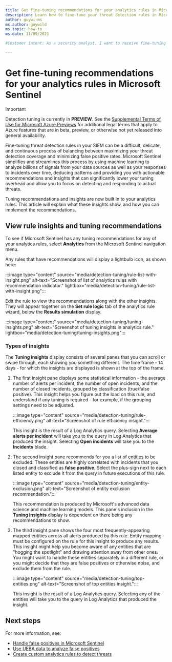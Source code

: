 ```yaml
---
title: Get fine-tuning recommendations for your analytics rules in Microsoft Sentinel
description: Learn how to fine-tune your threat detection rules in Microsoft Sentinel, using automatically generated recommendations, to reduce false positives while maintaining threat detection coverage.
author: guywi-ms
ms.author: guywild
ms.topic: how-to
ms.date: 11/09/2021

#Customer intent: As a security analyst, I want to receive fine-tuning recommendations for my Microsoft Sentinel analytics rules so that I can optimize threat detection and reduce false positives.

---
```


# Get fine-tuning recommendations for your analytics rules in Microsoft Sentinel

> [!IMPORTANT]
>
> Detection tuning is currently in **PREVIEW**. See the [Supplemental Terms of Use for Microsoft Azure Previews](https://azure.microsoft.com/support/legal/preview-supplemental-terms/) for additional legal terms that apply to Azure features that are in beta, preview, or otherwise not yet released into general availability.

Fine-tuning threat detection rules in your SIEM can be a difficult, delicate, and continuous process of balancing between maximizing your threat detection coverage and minimizing false positive rates. Microsoft Sentinel simplifies and streamlines this process by using machine learning to analyze billions of signals from your data sources as well as your responses to incidents over time, deducing patterns and providing you with actionable recommendations and insights that can significantly lower your tuning overhead and allow you to focus on detecting and responding to actual threats.

Tuning recommendations and insights are now built in to your analytics rules. This article will explain what these insights show, and how you can implement the recommendations.

## View rule insights and tuning recommendations

To see if Microsoft Sentinel has any tuning recommendations for any of your analytics rules, select **Analytics** from the Microsoft Sentinel navigation menu.

Any rules that have recommendations will display a lightbulb icon, as shown here:

:::image type="content" source="media/detection-tuning/rule-list-with-insight.png" alt-text="Screenshot of list of analytics rules with recommendation indicator." lightbox="media/detection-tuning/rule-list-with-insight.png":::

Edit the rule to view the recommendations along with the other insights. They will appear together on the **Set rule logic** tab of the analytics rule wizard, below the **Results simulation** display.

:::image type="content" source="media/detection-tuning/tuning-insights.png" alt-text="Screenshot of tuning insights in analytics rule." lightbox="media/detection-tuning/tuning-insights.png":::

### Types of insights

The **Tuning insights** display consists of several panes that you can scroll or swipe through, each showing you something different. The time frame - 14 days - for which the insights are displayed is shown at the top of the frame.

1. The first insight pane displays some statistical information - the average number of alerts per incident, the number of open incidents, and the number of closed incidents, grouped by classification (true/false positive). This insight helps you figure out the load on this rule, and understand if any tuning is required - for example, if the grouping settings need to be adjusted.

    :::image type="content" source="media/detection-tuning/rule-efficiency.png" alt-text="Screenshot of rule efficiency insight.":::

    This insight is the result of a Log Analytics query. Selecting **Average alerts per incident** will take you to the query in Log Analytics that produced the insight. Selecting **Open incidents** will take you to the **Incidents** blade.

1. The second insight pane recommends for you a list of [entities](entities.md) to be excluded. These entities are highly correlated with incidents that you closed and classified as **false positive**. Select the plus-sign next to each listed entity to exclude it from the query in future executions of this rule. 

    :::image type="content" source="media/detection-tuning/entity-exclusion.png" alt-text="Screenshot of entity exclusion recommendation.":::

    This recommendation is produced by Microsoft's advanced data science and machine learning models. This pane's inclusion in the **Tuning insights** display is dependent on there being any recommendations to show.

1. The third insight pane shows the four most frequently-appearing mapped entities across all alerts produced by this rule. Entity mapping must be configured on the rule for this insight to produce any results. This insight might help you become aware of any entities that are "hogging the spotlight" and drawing attention away from other ones. You might want to handle these entities separately in a different rule, or you might decide that they are false positives or otherwise noise, and exclude them from the rule.

    :::image type="content" source="media/detection-tuning/top-entities.png" alt-text="Screenshot of top entities insight.":::

    This insight is the result of a Log Analytics query. Selecting any of the entities will take you to the query in Log Analytics that produced the insight.

## Next steps

For more information, see:
- [Handle false positives in Microsoft Sentinel](false-positives.md)
- [Use UEBA data to analyze false positives](investigate-with-ueba.md#use-ueba-data-to-analyze-false-positives)
- [Create custom analytics rules to detect threats](detect-threats-custom.md)
